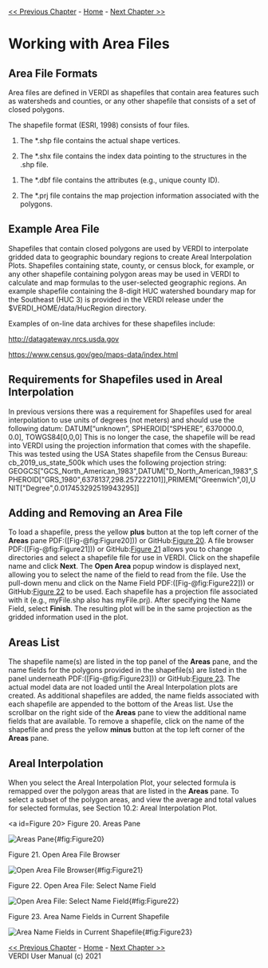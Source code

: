 <!-- BEGIN COMMENT -->
  
[<< Previous Chapter](VERDI_ch07.md) - [Home](README.md) - [Next Chapter >>](VERDI_ch09.md)

<!-- END COMMENT -->

Working with Area Files
=======================

Area File Formats
-----------------

Area files are defined in VERDI as shapefiles that contain area features such as watersheds and counties, or any other shapefile that consists of a set of closed polygons.

The shapefile format (ESRI, 1998) consists of four files.

1.  The *.shp file contains the actual shape vertices.

2.  The *.shx file contains the index data pointing to the structures in the .shp file.

<!-- -->

1.  The *.dbf file contains the attributes (e.g., unique county ID).

2.  The *.prj file contains the map projection information associated with the polygons.

Example Area File
-----------------

Shapefiles that contain closed polygons are used by VERDI to interpolate gridded data to geographic boundary regions to create Areal Interpolation Plots. Shapefiles containing state, county, or census block, for example, or any other shapefile containing polygon areas may be used in VERDI to calculate and map formulas to the user-selected geographic regions. An example shapefile containing the 8-digit HUC watershed boundary map for the Southeast (HUC 3) is provided in the VERDI release under the $VERDI_HOME/data/HucRegion directory.

Examples of on-line data archives for these shapefiles include:

<http://datagateway.nrcs.usda.gov>

<https://www.census.gov/geo/maps-data/index.html>

Requirements for Shapefiles used in Areal Interpolation
-------------------------------------------------------

In previous versions there was a requirement for Shapefiles used for areal interpolation to use units of degrees (not meters) and should use the following datum: DATUM[“unknown”, SPHEROID[“SPHERE”, 6370000.0, 0.0], TOWGS84[0,0,0]
This is no longer the case, the shapefile will be read into VERDI using the projection information that comes with  the shapefile. This was tested using the USA States shapefile from the Census Bureau: cb_2019_us_state_500k which uses the following projection string:
GEOGCS["GCS_North_American_1983",DATUM["D_North_American_1983",SPHEROID["GRS_1980",6378137,298.257222101]],PRIMEM["Greenwich",0],UNIT["Degree",0.017453292519943295]]

Adding and Removing an Area File
--------------------------------

<span id="_Toc241299380" class="anchor"></span>To load a shapefile, press the yellow **plus** button at the top left corner of the **Areas** pane PDF:([Fig-@fig:Figure20])) or GitHub:[Figure 20](#Figure20). A file browser PDF:([Fig-@fig:Figure21])) or GitHub:[Figure 21](#Figure21) allows you to change directories and select a shapefile file for use in VERDI. Click on the shapefile name and click **Next**. The **Open Area** popup window is displayed next, allowing you to select the name of the field to read from the file. Use the pull-down menu and click on the Name Field PDF:([Fig-@fig:Figure22])) or GitHub:[Figure 22](#Figure22) to be used. Each shapefile has a projection file associated with it (e.g., myFile.shp also has myFile.prj). After specifying the Name Field, select **Finish**. The resulting plot will be in the same projection as the gridded information used in the plot.

Areas List
----------

The shapefile name(s) are listed in the top panel of the **Areas** pane, and the name fields for the polygons provided in the shapefile(s) are listed in the panel underneath PDF:([Fig-@fig:Figure23])) or GitHub:[Figure 23](#Figure23). The actual model data are not loaded until the Areal Interpolation plots are created. As additional shapefiles are added, the name fields associated with each shapefile are appended to the bottom of the Areas list. Use the scrollbar on the right side of the **Areas** pane to view the additional name fields that are available. To remove a shapefile, click on the name of the shapefile and press the yellow **minus** button at the top left corner of the **Areas** pane.

Areal Interpolation
-------------------

When you select the Areal Interpolation Plot, your selected formula is remapped over the polygon areas that are listed in the **Areas** pane. To select a subset of the polygon areas, and view the average and total values for selected formulas, see Section 10.2: Areal Interpolation Plot.

<!-- BEGIN COMMENT -->

<a id=Figure 20></a>
Figure 20. Areas Pane<br>

<!-- END COMMENT -->

![Areas Pane](./media/image020.png){#fig:Figure20}

<!-- BEGIN COMMENT -->

<a id=Figure21></a>
Figure 21. Open Area File Browser<br>

<!-- END COMMENT -->
![Open Area File Browser](./media/image021.png){#fig:Figure21}

<!-- BEGIN COMMENT -->

<a id=Figure22></a>
Figure 22. Open Area File: Select Name Field<br>

<!-- END COMMENT -->

![Open Area File: Select Name Field](./media/image022.png){#fig:Figure22}

<!-- BEGIN COMMENT -->

<a id=Figure23></a>
Figure 23. Area Name Fields in Current Shapefile<br>

<!-- END COMMENT -->

![Area Name Fields in Current Shapefile](./media/image023.png){#fig:Figure23}

<!-- BEGIN COMMENT -->

[<< Previous Chapter](VERDI_ch07.md) - [Home](README.md) - [Next Chapter >>](VERDI_ch09.md)<br>
VERDI User Manual (c) 2021<br>

<!-- END COMMENT -->

